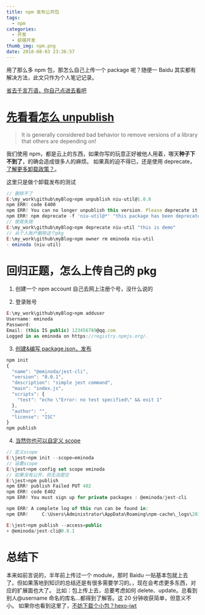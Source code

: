 ```yaml
---
title: npm 发布公共包
tags:
  - npm
categories:
  - 开发
  - 前端开发
thumb_img: npm.png
date: 2018-08-03 23:36:57
---
```


用了那么多 npm 包，那怎么自己上传一个 package 呢？随便一 Baidu 其实都有解决方法，此文只作为个人笔记记录。

[省去千言万语，你自己点进去看吧](https://docs.npmjs.com/getting-started/publishing-npm-packages)

# [先看看怎么 unpublish](https://docs.npmjs.com/cli/unpublish)

> It is generally considered bad behavior to remove versions of a library that others are depending on!

我们使用 npm，都是云上的东西，如果你写的玩意正好被他人用着，哪天**种子下不到了**，的确会造成很多人的麻烦。
如果真的迫不得已，还是使用 deprecate，[了解更多卸载政策？](https://www.npmjs.com/policies/unpublish)。

这里只是做个卸载发布的测试

```js
// 删除不了
E:\my_work\github\myBlog>npm unpublish niu-util@1.0.0
npm ERR! code E400
npm ERR! You can no longer unpublish this version. Please deprecate it instead
npm ERR! npm deprecate -f 'niu-util@*' "this package has been deprecated" : 1-77fa60bb9a3929ac7ce6b933673ba6bf
// 使其失效
E:\my_work\github\myBlog>npm deprecate niu-util "this is demo"
// 从个人账户删除这个pkg
E:\my_work\github\myBlog>npm owner rm eminoda niu-util
- eminoda (niu-util)
```

# 回归正题，怎么上传自己的 pkg

1. 创建一个 npm account
   自己去网上注册个号，没什么说的

2. 登录账号

```js
E:\my_work\github\myBlog>npm adduser
Username: eminoda
Password:
Email: (this IS public) 123456789@qq.com
Logged in as eminoda on https://registry.npmjs.org/.
```

3. [创建&编写 package.json，发布](https://docs.npmjs.com/getting-started/publishing-npm-packages)

```js
npm init
{
  "name": "@eminoda/jest-cli",
  "version": "0.0.1",
  "description": "simple jest command",
  "main": "index.js",
  "scripts": {
    "test": "echo \"Error: no test specified\" && exit 1"
  },
  "author": "",
  "license": "ISC"
}
npm publish
```

4. [当然你也可以自定义 scope](https://docs.npmjs.com/getting-started/scoped-packages)

```js
// 定义scope
E:\jest>npm init --scope=eminoda
// 设置scope
E:\jest>npm config set scope eminoda
// 如果没有公开，将无法提交
E:\jest>npm publish
npm ERR! publish Failed PUT 402
npm ERR! code E402
npm ERR! You must sign up for private packages : @eminoda/jest-cli

npm ERR! A complete log of this run can be found in:
npm ERR!     C:\Users\Administrator\AppData\Roaming\npm-cache\_logs\2018-08-03T15_21_14_351Z-debug.log

E:\jest>npm publish --access=public
+ @eminoda/jest-cli@0.0.1
```

# 总结下

本来如前言说的，半年前上传过一个 module，那时 Baidu 一贴基本包就上去了。但如果落地到知识的总结还是有很多需要学习的。，现在会考虑更多东西，对应的扩展面也大了。
比如：包上传上去，总要考虑如何 delete、update。总看到别人@username 命名的库名...都得到了解答。这 20 分钟收获简单，但意义不小。
如果你也看到这里了，[不妨下载个小包？hexo-jwt](https://www.npmjs.com/package/hexo-jwt)
